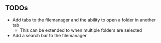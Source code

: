 ## TODOs
- Add tabs to the filemanager and the ability to open a folder in another tab
  - This can be extended to when multiple folders are selected
- Add a search bar to the filemanager
